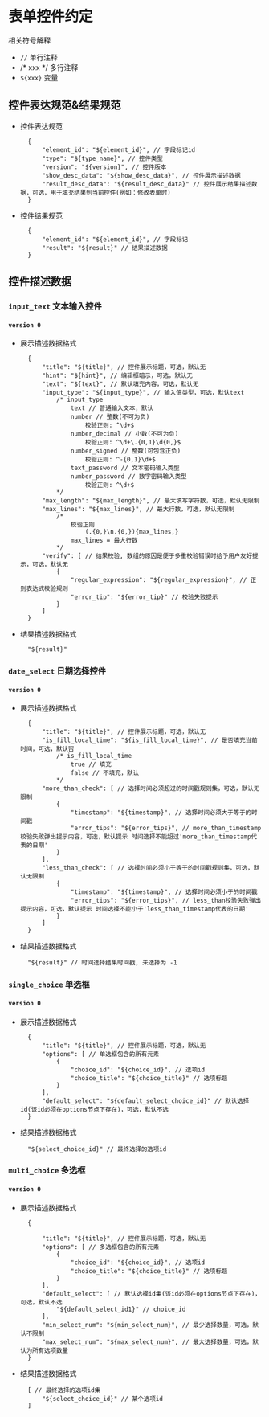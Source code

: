 # 表单控件约定

相关符号解释

- `//` 单行注释
- /* xxx */ 多行注释
- `${xxx}` 变量

## 控件表达规范&结果规范

- 控件表达规范

		{
			"element_id": "${element_id}", // 字段标记id
			"type": "${type_name}", // 控件类型
			"version": "${version}", // 控件版本
			"show_desc_data": "${show_desc_data}", // 控件展示描述数据
			"result_desc_data": "${result_desc_data}" // 控件展示结果描述数据，可选，用于填充结果到当前控件(例如：修改表单时)
		}

- 控件结果规范

		{
			"element_id": "${element_id}", // 字段标记
			"result": "${result}" // 结果描述数据
		}


## 控件描述数据

### `input_text` 文本输入控件

#### `version 0`

- 展示描述数据格式

		{
			"title": "${title}", // 控件展示标题，可选，默认无
			"hint": "${hint}", // 编辑框暗示，可选，默认无
			"text": "${text}", // 默认填充内容，可选，默认无
			"input_type": "${input_type}", // 输入值类型，可选，默认text
			    /* input_type
					text // 普通输入文本，默认
					number // 整数(不可为负)
						校验正则: ^\d+$
					number_decimal // 小数(不可为负)
						校验正则: ^\d+\.{0,1}\d{0,}$
					number_signed // 整数(可包含正负)
						校验正则: ^-{0,1}\d+$
					text_password // 文本密码输入类型
					number_password // 数字密码输入类型
						校验正则: ^\d+$
				*/
			"max_length": "${max_length}", // 最大填写字符数，可选，默认无限制
			"max_lines": "${max_lines}", // 最大行数，可选，默认无限制
				/*
					校验正则
						(.{0,}\n.{0,}){max_lines,}
					max_lines = 最大行数
				*/
			"verify": [ // 结果校验, 数组的原因是便于多重校验错误时给予用户友好提示，可选，默认无
				{
					"regular_expression": "${regular_expression}", // 正则表达式校验规则
					"error_tip": "${error_tip}" // 校验失败提示
				}
			]
		}

- 结果描述数据格式

		"${result}"

### `date_select` 日期选择控件

#### `version 0`
- 展示描述数据格式
		
		{
			"title": "${title}", // 控件展示标题，可选，默认无
			"is_fill_local_time": "${is_fill_local_time}", // 是否填充当前时间，可选，默认否
				/* is_fill_local_time
					true // 填充
					false // 不填充，默认
				*/
			"more_than_check": [ // 选择时间必须超过的时间戳规则集，可选，默认无限制
				{
					"timestamp": "${timestamp}", // 选择时间必须大于等于的时间戳
					"error_tips": "${error_tips}", // more_than_timestamp校验失败弹出提示内容，可选，默认提示 时间选择不能超过'more_than_timestamp代表的日期'
				}
			],
			"less_than_check": [ // 选择时间必须小于等于的时间戳规则集，可选，默认无限制
				{
					"timestamp": "${timestamp}", // 选择时间必须小于的时间戳
					"error_tips": "${error_tips}", // less_than校验失败弹出提示内容，可选，默认提示 时间选择不能小于'less_than_timestamp代表的日期'
				}
			]
		}

- 结果描述数据格式

		"${result}" // 时间选择结果时间戳, 未选择为 -1

### `single_choice` 单选框

#### `version 0`

- 展示描述数据格式

		{
			"title": "${title}", // 控件展示标题，可选，默认无
			"options": [ // 单选框包含的所有元素
				{
					"choice_id": "${choice_id}", // 选项id
					"choice_title": "${choice_title}" // 选项标题
				}
			],
			"default_select": "${default_select_choice_id}" // 默认选择id(该id必须在options节点下存在)，可选，默认不选
		}

- 结果描述数据格式

		"${select_choice_id}" // 最终选择的选项id

### `multi_choice` 多选框

#### `version 0`

- 展示描述数据格式

		{

			"title": "${title}", // 控件展示标题，可选，默认无
			"options": [ // 多选框包含的所有元素
				{
					"choice_id": "${choice_id}", // 选项id
					"choice_title": "${choice_title}" // 选项标题
				}
			],
			"default_select": [ // 默认选择id集(该id必须在options节点下存在)，可选，默认不选
				"${default_select_id1}" // choice_id
			],
			"min_select_num": "${min_select_num}", // 最少选择数量，可选，默认不限制
			"max_select_num": "${max_select_num}", // 最大选择数量，可选，默认为所有选项数量
		}

- 结果描述数据格式

		[ // 最终选择的选项id集
			"${select_choice_id}" // 某个选项id
		]
